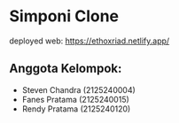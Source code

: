 # Simponi Clone

deployed web: https://ethoxriad.netlify.app/

## Anggota Kelompok:
- Steven Chandra (2125240004)
- Fanes Pratama (2125240015)
- Rendy Pratama (2125240120)
